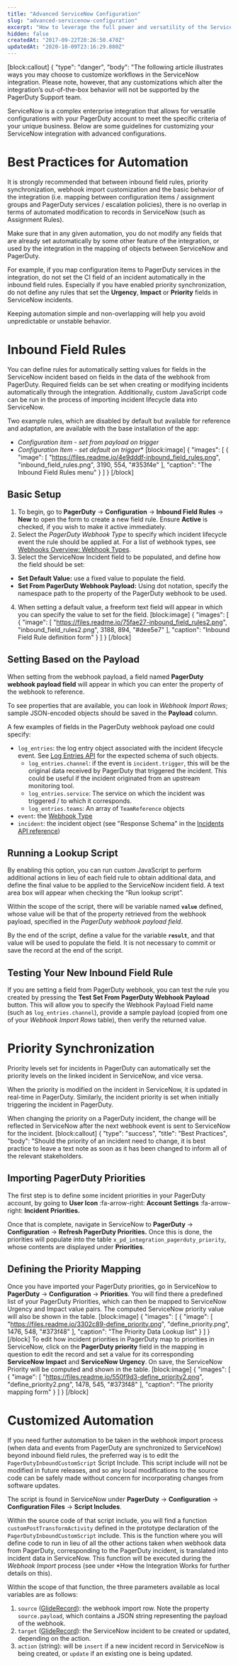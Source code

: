 ```yaml
---
title: "Advanced ServiceNow Configuration"
slug: "advanced-servicenow-configuration"
excerpt: "How to leverage the full power and versatility of the ServiceNow and PagerDuty integration."
hidden: false
createdAt: "2017-09-22T20:26:50.470Z"
updatedAt: "2020-10-09T23:16:29.880Z"
---
```

[block:callout]
{
  "type": "danger",
  "body": "The following article illustrates ways you may choose to customize workflows in the ServiceNow integration. Please note, however, that any customizations which alter the integration’s out-of-the-box behavior will not be supported by the PagerDuty Support team.
</Callout>


ServiceNow is a complex enterprise integration that allows for versatile configurations with your PagerDuty account to meet the specific criteria of your unique business. Below are some guidelines for customizing your ServiceNow integration with advanced configurations.

# Best Practices for Automation

It is strongly recommended that between inbound field rules, priority synchronization, webhook import customization and the basic behavior of the integration (i.e. mapping between configuration items / assignment groups and PagerDuty services / escalation policies), there is no overlap in terms of automated modification to records in ServiceNow (such as Assignment Rules).

Make sure that in any given automation, you do not modify any fields that are already set automatically by some other feature of the integration, or used by the integration in the mapping of objects between ServiceNow and PagerDuty.

For example, if you map configuration items to PagerDuty services in the integration, do not set the CI field of an incident automatically in the inbound field rules. Especially if you have enabled priority synchronization, do not define any rules that set the **Urgency**, **Impact** or **Priority** fields in ServiceNow incidents.

Keeping automation simple and non-overlapping will help you avoid unpredictable or unstable behavior. 

# Inbound Field Rules

You can define rules for automatically setting values for fields in the ServiceNow incident based on fields in the data of the webhook from PagerDuty. Required fields can be set when creating or modifying incidents automatically through the integration. Additionally, custom JavaScript code can be run in the process of importing incident lifecycle data into ServiceNow.

Two example rules, which are disabled by default but available for reference and adaptation, are available with the base installation of the app:

* *Configuration item - set from payload on trigger*
* *Configuration Item - set default on trigger**
[block:image]
{
  "images": [
    {
      "image": [
        "https://files.readme.io/4e9dddf-inbound_field_rules.png",
        "inbound_field_rules.png",
        3190,
        554,
        "#353f4e"
      ],
      "caption": "The Inbound Field Rules menu"
    }
  ]
}
[/block]
## Basic Setup

1. To begin, go to **PagerDuty** &rarr; **Configuration** &rarr; **Inbound Field Rules** &rarr; **New** to open the form to create a new field rule. Ensure **Active** is checked, if you wish to make it active immediately.
2. Select the *PagerDuty Webhook Type* to specify which incident lifecycle event the rule should be applied at. For a list of webhook types, see [Webhooks Overview: Webhook Types](https://developer.pagerduty.com/docs/webhooks/v2-overview/#webhook-types).
3. Select the ServiceNow Incident field to be populated, and define how the field should be set:
* **Set Default Value:** use a fixed value to populate the field.
* **Set From PagerDuty Webhook Payload:** Using dot notation, specify the namespace path to the property of the PagerDuty webhook to be used.
4. When setting a default value, a freeform text field will appear in which you can specify the value to set for the field.
[block:image]
{
  "images": [
    {
      "image": [
        "https://files.readme.io/75fae27-inbound_field_rules2.png",
        "inbound_field_rules2.png",
        3188,
        894,
        "#dee5e7"
      ],
      "caption": "Inbound Field Rule definition form"
    }
  ]
}
[/block]
## Setting Based on the Payload

When setting from the webhook payload, a field named **PagerDuty webhook payload field** will appear in which you can enter the property of the webhook to reference.

To see properties that are available, you can look in *Webhook Import Rows*; sample JSON-encoded objects should be saved in the **Payload** column.

A few examples of fields in the PagerDuty webhook payload one could specify:

* `log_entries`: the log entry object associated with the incident lifecycle event. See [Log Entries API](https://developer.pagerduty.com/api-reference/reference/REST/openapiv3.json/paths/~1log_entries/get) for the expected schema of such objects.
  * `log_entries.channel`: if the event is `incident.trigger`, this will be the original data received by PagerDuty that triggered the incident. This could be useful if the incident originated from an upstream monitoring tool.
  * `log_entries.service`: The service on which the incident was triggered / to which it corresponds.
  * `log_entries.teams`: An array of `TeamReference` objects
* `event`: the [Webhook Type](https://developer.pagerduty.com/docs/webhooks/v2-overview/#webhook-types)
* `incident`: the incident object (see "Response Schema" in the [Incidents API reference](https://developer.pagerduty.com/api-reference/reference/REST/openapiv3.json/paths/~1incidents~1%7Bid%7D/get))

## Running a Lookup Script

By enabling this option, you can run custom JavaScript to perform additional actions in lieu of each field rule to obtain additional data, and define the final value to be applied to the ServiceNow incident field. A text area box will appear when checking the “Run lookup script”.

Within the scope of the script, there will be variable named **`value`** defined, whose value will be that of the property retrieved from the webhook payload, specified in the *PagerDuty webhook payload field*.

By the end of the script, define a value for the variable **`result`**, and that value will be used to populate the field. It is not necessary to commit or save the record at the end of the script.

## Testing Your New Inbound Field Rule

If you are setting a field from PagerDuty webhook, you can test the rule you created by pressing the **Test Set From PagerDuty Webhook Payload** button. This will allow you to specify the Webhook Payload Field name (such as `log_entries.channel`), provide a sample payload (copied from one of your *Webhook Import Rows* table), then verify the returned value. 

# Priority Synchronization

Priority levels set for incidents in PagerDuty can automatically set the priority levels on the linked incident in ServiceNow, and vice versa.

When the priority is modified on the incident in ServiceNow, it is updated in real-time in PagerDuty. Similarly, the incident priority is set when initially triggering the incident in PagerDuty.

When changing the priority on a PagerDuty incident, the change will be reflected in ServiceNow after the next webhook event is sent to ServiceNow for the incident. 
[block:callout]
{
  "type": "success",
  "title": "Best Practices",
  "body": "Should the priority of an incident need to change, it is best practice to leave a text note as soon as it has been changed to inform all of the relevant stakeholders.
</Callout>


## Importing PagerDuty Priorities

The first step is to define some incident priorities in your PagerDuty account, by going to **User Icon** :fa-arrow-right: **Account Settings** :fa-arrow-right: **Incident Priorities.**

Once that is complete, navigate in ServiceNow to **PagerDuty** &rarr; **Configuration** &rarr; **Refresh PagerDuty Priorities.** Once this is done, the priorities will populate into the table `x_pd_integration_pagerduty_priority`, whose contents are displayed under **Priorities**.

## Defining the Priority Mapping 

Once you have imported your PagerDuty priorities, go in ServiceNow to **PagerDuty** &rarr; **Configuration** &rarr; **Priorities**. You will find there a predefined list of your PagerDuty Priorities, which can then be mapped to ServiceNow Urgency and Impact value pairs. The computed ServiceNow priority value will also be shown in the table.
[block:image]
{
  "images": [
    {
      "image": [
        "https://files.readme.io/3302c89-define_priority.png",
        "define_priority.png",
        1476,
        548,
        "#373f48"
      ],
      "caption": "The Priority Data Lookup list"
    }
  ]
}
[/block]
To edit how incident priorities in PagerDuty map to priorities in ServiceNow, click on the **PagerDuty priority** field in the mapping in question to edit the record and set a value for its corresponding **ServiceNow Impact** and **ServiceNow Urgency**. On save, the ServiceNow Priority will be computed and shown in the table.
[block:image]
{
  "images": [
    {
      "image": [
        "https://files.readme.io/550f9d3-define_priority2.png",
        "define_priority2.png",
        1478,
        545,
        "#373f48"
      ],
      "caption": "The priority mapping form"
    }
  ]
}
[/block]
# Customized Automation

If you need further automation to be taken in the webhook import process (when data and events from PagerDuty are synchronized to ServiceNow) beyond inbound field rules, the preferred way is to edit the `PagerDutyInboundCustomScript` Script Include. This script include will not be modified in future releases, and so any local modifications to the source code can be safely made without concern for incorporating changes from software updates.

The script is found in ServiceNow under **PagerDuty** &rarr; **Configuration** &rarr; **Configuration Files** &rarr; **Script Includes**.

Within the source code of that script include, you will find a function `customPostTransformActivity` defined in the prototype declaration of the `PagerDutyInboundCustomScript` include. This is the function where you will define code to run in lieu of all the other actions taken when webhook data from PagerDuty, corresponding to the PagerDuty incident, is translated into incident data in ServiceNow. This function will be executed during the *Webhook Import* process (see under *How the Integration Works for further details on this).

Within the scope of that function, the three parameters available as local variables are as follows:

1. `source` ([GlideRecord](http://wiki.servicenow.com/index.php?title=GlideRecord#gsc.tab=0)): the webhook import row. Note the property `source.payload`, which contains a JSON string representing the payload of the webhook.
2. `target` ([GlideRecord](http://wiki.servicenow.com/index.php?title=GlideRecord#gsc.tab=0)): the ServiceNow incident to be created or updated, depending on the action.
3. `action` (string): will be `insert` if a new incident record in ServiceNow is being created, or `update` if an existing one is being updated.